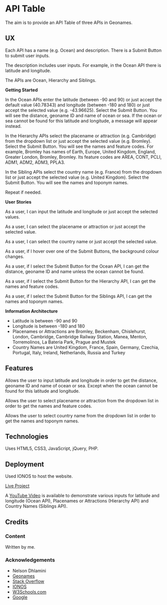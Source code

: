 # API Table

The aim is to provide an API Table of three APIs in Geonames.

## UX

Each API has a name (e.g. Ocean) and description.  There is a Submit Button to submit user inputs.

The description includes user inputs.  For example, in the Ocean API there is latitude and longitude.

The APIs are Ocean, Hierarchy and Siblings.

**Getting Started**

In the Ocean APIs enter the latitude (between -90 and 90) or just accept the default value (40.78343) and longitude (between -180 and 180) or just accept the selected value (e.g. -43.96625).  Select the Submit Button.  You will see the distance, geoname ID and name of ocean or sea.  If the ocean or sea cannot be found for this latitude and longitude, a message will appear instead.

In the Hierarchy APIs select the placename or attraction (e.g. Cambridge) from the dropdown list or just accept the selected value (e.g. Bromley).  Select the Submit Button.  You will see the names and feature codes.  For example, Bromley has names of Earth, Europe, United Kingdom, England, Greater London, Bromley, Bromley.  Its feature codes are AREA, CONT, PCLI, ADM1, ADM2, ADM3, PPLA3.

In the Sibling APIs select the country name (e.g. France) from the dropdown list or just accept the selected value (e.g. United Kingdom).  Select the Submit Button.  You will see the names and toponym names.

Repeat if needed.

**User Stories**

As a user, I can input the latitude and longitude or just accept the selected values.

As a user, I can select the placename or attraction or just accept the selected value.

As a user, I can select the country name or just accept the selected value.

As a user, if I hover over one of the Submit Buttons, the background colour changes.

As a user, if I select the Submit Button for the Ocean API, I can get the distance, geoname ID and name unless the ocean cannot be found.

As a user, if I select the Submit Button for the Hierarchy API, I can get the names and feature codes.

As a user, if I select the Submit Button for the Siblings API, I can get the names and toponym names.

**Information Architecture**

- Latitude is between -90 and 90
- Longitude is between -180 and 180
- Placenames or Attractions are Bromley, Beckenham, Chislehurst, London, Cambridge, Cambridge Railway Station, Manea, Menton, Torremolinos, La Bateria Park, Prague and Mustek
- Country Names are United Kingdom, France, Spain, Germany, Czechia, Portugal, Italy, Ireland, Netherlands, Russia and Turkey

## Features

Allows the user to input latitude and longitude in order to get the distance, geoname ID and name of ocean or sea.  Except when the ocean cannot be found for this latitude and longitude.

Allows the user to select placename or attraction from the dropdown list in order to get the names and feature codes.

Allows the user to select country name from the dropdown list in order to get the names and toponym names.

## Technologies

Uses HTML5, CSS3, JavaScript, jQuery, PHP.

## Deployment

Used IONOS to host the website.   

[Live Project](https://www.derekdhammaloka.co.uk/task)

A [YouTube Video](https://youtu.be/eRS3LCQJ2XA) is available to demonstrate various inputs for latitude and longitude (Ocean API), Placenames or Attractions (Hierarchy API) and Country Names (Siblings API).

## Credits

### Content

Written by me.

### Acknowledgements

- Nelson Dhlamini
- [Geonames](https://www.geonames.org)
- [Stack Overflow](https://www.stackoverflow.com)
- [IONOS](https://www.ionos.co.uk)
- [W3Schools.com](https://www.w3schools.com)
- [Google](https://www.google.co.uk)